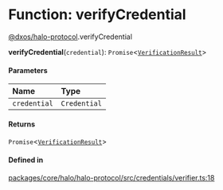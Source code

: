 # Function: verifyCredential

[@dxos/halo-protocol](../modules/dxos_halo_protocol.md).verifyCredential

**verifyCredential**(`credential`): `Promise`<[`VerificationResult`](../types/dxos_halo_protocol.VerificationResult.md)\>

#### Parameters

| Name | Type |
| :------ | :------ |
| `credential` | `Credential` |

#### Returns

`Promise`<[`VerificationResult`](../types/dxos_halo_protocol.VerificationResult.md)\>

#### Defined in

[packages/core/halo/halo-protocol/src/credentials/verifier.ts:18](https://github.com/dxos/dxos/blob/main/packages/core/halo/halo-protocol/src/credentials/verifier.ts#L18)
